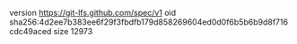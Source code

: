 version https://git-lfs.github.com/spec/v1
oid sha256:4d2ee7b383ee6f29f3fbdfb179d858269604ed0d0f6b5b6b9d8f716cdc49aced
size 12973
